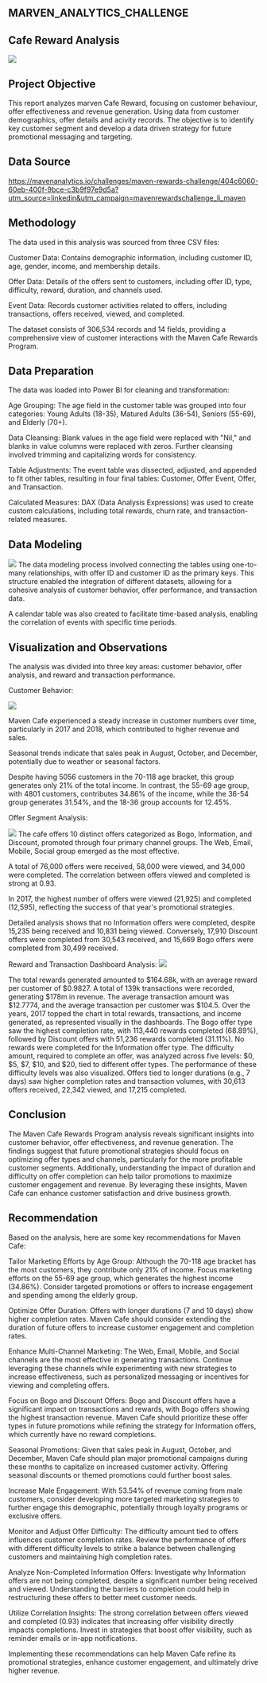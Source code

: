 ## MARVEN_ANALYTICS_CHALLENGE

## Cafe Reward Analysis

![](Introductory.png)

## Project Objective
This report analyzes marven Cafe Reward, focusing on customer behaviour, offer effectiveness and revenue generation. Using data from customer demographics, offer details and acivity records. The objective is to identify key customer segment and develop a data driven strategy for future promotional messaging and targeting. 

## Data Source

https://mavenanalytics.io/challenges/maven-rewards-challenge/404c6060-60eb-400f-9bce-c3b9f97e9d5a?utm_source=linkedin&utm_campaign=mavenrewardschallenge_li_maven

## Methodology

The data used in this analysis was sourced from three CSV files:

Customer Data: Contains demographic information, including customer ID, age, gender, income, and membership details.

Offer Data: Details of the offers sent to customers, including offer ID, type, difficulty, reward, duration, and channels used.

Event Data: Records customer activities related to offers, including transactions, offers received, viewed, and completed.

The dataset consists of 306,534 records and 14 fields, providing a comprehensive view of customer interactions with the Maven Cafe Rewards Program.

## Data Preparation
The data was loaded into Power BI for cleaning and transformation:

Age Grouping: The age field in the customer table was grouped into four categories: Young Adults (18-35), Matured Adults (36-54), Seniors (55-69), and Elderly (70+).

Data Cleansing: Blank values in the age field were replaced with "Nil," and blanks in value columns were replaced with zeros. Further cleansing involved trimming and capitalizing words for consistency.

Table Adjustments: The event table was dissected, adjusted, and appended to fit other tables, resulting in four final tables: Customer, Offer Event, Offer, and Transaction.

Calculated Measures: DAX (Data Analysis Expressions) was used to create custom calculations, including total rewards, churn rate, and transaction-related measures.

## Data Modeling

![](DataModell.png)
The data modeling process involved connecting the tables using one-to-many relationships, with offer ID and customer ID as the primary keys. This structure enabled the integration of different datasets, allowing for a cohesive analysis of customer behavior, offer performance, and transaction data.

A calendar table was also created to facilitate time-based analysis, enabling the correlation of events with specific time periods.

## Visualization and Observations
The analysis was divided into three key areas: customer behavior, offer analysis, and reward and transaction performance.

Customer Behavior:

![](CustomerbehaviourDashboard)

Maven Cafe experienced a steady increase in customer numbers over time, particularly in 2017 and 2018, which contributed to higher revenue and sales.

Seasonal trends indicate that sales peak in August, October, and December, potentially due to weather or seasonal factors.

Despite having 5056 customers in the 70-118 age bracket, this group generates only 21% of the total income. In contrast, the 55-69 age group, with 4801 customers, contributes 34.86% of the income, while the 36-54 group generates 31.54%, and the 18-36 group accounts for 12.45%.

Offer Segment Analysis:

![](OffersegmentDashboard.png)
The cafe offers 10 distinct offers categorized as Bogo, Information, and Discount, promoted through four primary channel groups.
 The Web,
 Email,
 Mobile,
 Social group emerged as the most effective.

A total of 76,000 offers were received, 58,000 were viewed, and 34,000 were completed. The correlation between offers viewed and completed is strong at 0.93.

In 2017, the highest number of offers were viewed (21,925) and completed (12,595), reflecting the success of that year's promotional strategies.

Detailed analysis shows that no Information offers were completed, despite 15,235 being received and 10,831 being viewed. Conversely, 17,910 Discount offers were completed from 30,543 received, and 15,669 Bogo offers were completed from 30,499 received.

Reward and Transaction Dashboard Analysis:
![](TransactionAnalysis.png)

The total rewards generated amounted to $164.68k, with an average reward per customer of $0.9827.
A total of 139k transactions were recorded, generating $178m in revenue. The average transaction amount was $12.7774, and the average transaction per customer was $104.5.
Over the years, 2017 topped the chart in total rewards, transactions, and income generated, as represented visually in the dashboards.
The Bogo offer type saw the highest completion rate, with 113,440 rewards completed (68.89%), followed by Discount offers with 51,236 rewards completed (31.11%). No rewards were completed for the Information offer type.
The difficulty amount, required to complete an offer, was analyzed across five levels: $0, $5, $7, $10, and $20, tied to different offer types. The performance of these difficulty levels was also visualized.
Offers tied to longer durations (e.g., 7 days) saw higher completion rates and transaction volumes, with 30,613 offers received, 22,342 viewed, and 17,215 completed.

## Conclusion
The Maven Cafe Rewards Program analysis reveals significant insights into customer behavior, offer effectiveness, and revenue generation. The findings suggest that future promotional strategies should focus on optimizing offer types and channels, particularly for the more profitable customer segments. Additionally, understanding the impact of duration and difficulty on offer completion can help tailor promotions to maximize customer engagement and revenue. By leveraging these insights, Maven Cafe can enhance customer satisfaction and drive business growth.

## Recommendation
Based on the analysis, here are some key recommendations for Maven Cafe:

Tailor Marketing Efforts by Age Group: Although the 70-118 age bracket has the most customers, they contribute only 21% of income. Focus marketing efforts on the 55-69 age group, which generates the highest income (34.86%). Consider targeted promotions or offers to increase engagement and spending among the elderly group.

Optimize Offer Duration: Offers with longer durations (7 and 10 days) show higher completion rates. Maven Cafe should consider extending the duration of future offers to increase customer engagement and completion rates.

Enhance Multi-Channel Marketing: The Web, Email, Mobile, and Social channels are the most effective in generating transactions. Continue leveraging these channels while experimenting with new strategies to increase effectiveness, such as personalized messaging or incentives for viewing and completing offers.

Focus on Bogo and Discount Offers: Bogo and Discount offers have a significant impact on transactions and rewards, with Bogo offers showing the highest transaction revenue. Maven Cafe should prioritize these offer types in future promotions while refining the strategy for Information offers, which currently have no reward completions.

Seasonal Promotions: Given that sales peak in August, October, and December, Maven Cafe should plan major promotional campaigns during these months to capitalize on increased customer activity. Offering seasonal discounts or themed promotions could further boost sales.

Increase Male Engagement: With 53.54% of revenue coming from male customers, consider developing more targeted marketing strategies to further engage this demographic, potentially through loyalty programs or exclusive offers.

Monitor and Adjust Offer Difficulty: The difficulty amount tied to offers influences customer completion rates. Review the performance of offers with different difficulty levels to strike a balance between challenging customers and maintaining high completion rates.

Analyze Non-Completed Information Offers: Investigate why Information offers are not being completed, despite a significant number being received and viewed. Understanding the barriers to completion could help in restructuring these offers to better meet customer needs.

Utilize Correlation Insights: The strong correlation between offers viewed and completed (0.93) indicates that increasing offer visibility directly impacts completions. Invest in strategies that boost offer visibility, such as reminder emails or in-app notifications.

Implementing these recommendations can help Maven Cafe refine its promotional strategies, enhance customer engagement, and ultimately drive higher revenue.






